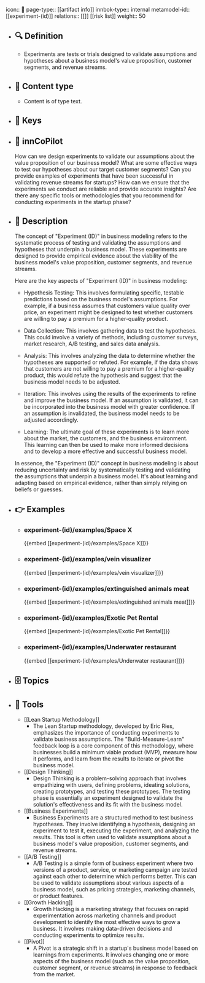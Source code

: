 icon:: 🧿
page-type:: [[artifact info]]
innbok-type:: internal
metamodel-id:: [[experiment-(id)]]
relations:: [[]] [[risk list]]
weight:: 50

- ## 🔍 Definition
  - Experiments are tests or trials designed to validate assumptions and hypotheses about a business model's value proposition, customer segments, and revenue streams.
- ## 📰 Content type 
  - Content is of type text.
  
- ## 🔑 Keys
  
- ## 🤖 innCoPilot
  How can we design experiments to validate our assumptions about the value proposition of our business model?
  What are some effective ways to test our hypotheses about our target customer segments?
  Can you provide examples of experiments that have been successful in validating revenue streams for startups?
  How can we ensure that the experiments we conduct are reliable and provide accurate insights?
  Are there any specific tools or methodologies that you recommend for conducting experiments in the startup phase?
- ## 📖 Description
  The concept of "Experiment (ID)" in business modeling refers to the systematic process of testing and validating the assumptions and hypotheses that underpin a business model. These experiments are designed to provide empirical evidence about the viability of the business model's value proposition, customer segments, and revenue streams. 
  
  Here are the key aspects of "Experiment (ID)" in business modeling:
  
  - Hypothesis Testing: This involves formulating specific, testable predictions based on the business model's assumptions. For example, if a business assumes that customers value quality over price, an experiment might be designed to test whether customers are willing to pay a premium for a higher-quality product.
  
  - Data Collection: This involves gathering data to test the hypotheses. This could involve a variety of methods, including customer surveys, market research, A/B testing, and sales data analysis.
  
  - Analysis: This involves analyzing the data to determine whether the hypotheses are supported or refuted. For example, if the data shows that customers are not willing to pay a premium for a higher-quality product, this would refute the hypothesis and suggest that the business model needs to be adjusted.
  
  - Iteration: This involves using the results of the experiments to refine and improve the business model. If an assumption is validated, it can be incorporated into the business model with greater confidence. If an assumption is invalidated, the business model needs to be adjusted accordingly.
  
  - Learning: The ultimate goal of these experiments is to learn more about the market, the customers, and the business environment. This learning can then be used to make more informed decisions and to develop a more effective and successful business model.
  
  In essence, the "Experiment (ID)" concept in business modeling is about reducing uncertainty and risk by systematically testing and validating the assumptions that underpin a business model. It's about learning and adapting based on empirical evidence, rather than simply relying on beliefs or guesses.
- ## 👉 Examples
  - ### experiment-(id)/examples/Space X
    {{embed [[experiment-(id)/examples/Space X]]}}
  - ### experiment-(id)/examples/vein visualizer
    {{embed [[experiment-(id)/examples/vein visualizer]]}}
  - ### experiment-(id)/examples/extinguished animals meat
    {{embed [[experiment-(id)/examples/extinguished animals meat]]}}
  - ### experiment-(id)/examples/Exotic Pet Rental
    {{embed [[experiment-(id)/examples/Exotic Pet Rental]]}}
  - ### experiment-(id)/examples/Underwater restaurant
    {{embed [[experiment-(id)/examples/Underwater restaurant]]}}
  
- ## 🗄️ Topics
  
- ## 🧰 Tools
  - [[Lean Startup Methodology]]
    - The Lean Startup methodology, developed by Eric Ries, emphasizes the importance of conducting experiments to validate business assumptions. The "Build-Measure-Learn" feedback loop is a core component of this methodology, where businesses build a minimum viable product (MVP), measure how it performs, and learn from the results to iterate or pivot the business model.
  - [[Design Thinking]]
    - Design Thinking is a problem-solving approach that involves empathizing with users, defining problems, ideating solutions, creating prototypes, and testing these prototypes. The testing phase is essentially an experiment designed to validate the solution's effectiveness and its fit with the business model.
  - [[Business Experiments]]
    - Business Experiments are a structured method to test business hypotheses. They involve identifying a hypothesis, designing an experiment to test it, executing the experiment, and analyzing the results. This tool is often used to validate assumptions about a business model's value proposition, customer segments, and revenue streams.
  - [[A/B Testing]]
    - A/B Testing is a simple form of business experiment where two versions of a product, service, or marketing campaign are tested against each other to determine which performs better. This can be used to validate assumptions about various aspects of a business model, such as pricing strategies, marketing channels, or product features.
  - [[Growth Hacking]]
    - Growth Hacking is a marketing strategy that focuses on rapid experimentation across marketing channels and product development to identify the most effective ways to grow a business. It involves making data-driven decisions and conducting experiments to optimize results.
  - [[Pivot]]
    - A Pivot is a strategic shift in a startup's business model based on learnings from experiments. It involves changing one or more aspects of the business model (such as the value proposition, customer segment, or revenue streams) in response to feedback from the market.

